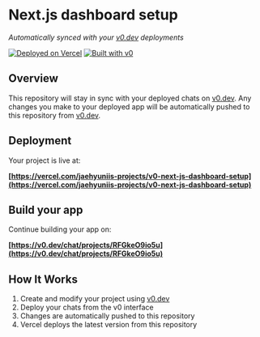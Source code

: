 # Next.js dashboard setup

*Automatically synced with your [v0.dev](https://v0.dev) deployments*

[![Deployed on Vercel](https://img.shields.io/badge/Deployed%20on-Vercel-black?style=for-the-badge&logo=vercel)](https://vercel.com/jaehyuniis-projects/v0-next-js-dashboard-setup)
[![Built with v0](https://img.shields.io/badge/Built%20with-v0.dev-black?style=for-the-badge)](https://v0.dev/chat/projects/RFGkeO9io5u)

## Overview

This repository will stay in sync with your deployed chats on [v0.dev](https://v0.dev).
Any changes you make to your deployed app will be automatically pushed to this repository from [v0.dev](https://v0.dev).

## Deployment

Your project is live at:

**[https://vercel.com/jaehyuniis-projects/v0-next-js-dashboard-setup](https://vercel.com/jaehyuniis-projects/v0-next-js-dashboard-setup)**

## Build your app

Continue building your app on:

**[https://v0.dev/chat/projects/RFGkeO9io5u](https://v0.dev/chat/projects/RFGkeO9io5u)**

## How It Works

1. Create and modify your project using [v0.dev](https://v0.dev)
2. Deploy your chats from the v0 interface
3. Changes are automatically pushed to this repository
4. Vercel deploys the latest version from this repository
